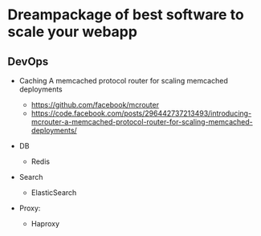 # Dreampackage of best software to scale your webapp


## DevOps

  - Caching
      A memcached protocol router for scaling memcached deployments
      - https://github.com/facebook/mcrouter
      - https://code.facebook.com/posts/296442737213493/introducing-mcrouter-a-memcached-protocol-router-for-scaling-memcached-deployments/

  - DB
    - Redis

  - Search
    - ElasticSearch

  - Proxy:
    - Haproxy

